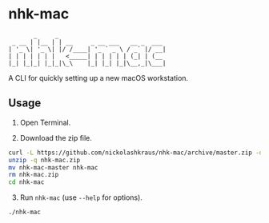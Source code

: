 # nhk-mac

           _     _
     _ __ | |__ | | __     _ __ ___   __ _  ___
    | '_ \| '_ \| |/ /____| '_ ` _ \ / _` |/ __|
    | | | | | | |   <_____| | | | | | (_| | (__
    |_| |_|_| |_|_|\_\    |_| |_| |_|\__,_|\___|

A CLI for quickly setting up a new macOS workstation.

## Usage

1. Open Terminal.

2. Download the zip file.

```bash
curl -L https://github.com/nickolashkraus/nhk-mac/archive/master.zip -o nhk-mac.zip
unzip -q nhk-mac.zip
mv nhk-mac-master nhk-mac
rm nhk-mac.zip
cd nhk-mac
```

3. Run `nhk-mac` (use `--help` for options).

```bash
./nhk-mac
```
